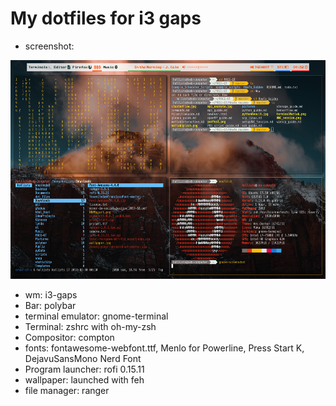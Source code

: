 # My dotfiles for i3 gaps #
* screenshot:

<p align="center">
	<img src="https://github.com/sebhollister/dot_files/blob/master/workspaceScreenshot.png" width=600 height=350 >
</p>

* wm: i3-gaps
* Bar: polybar
* terminal emulator: gnome-terminal
* Terminal: zshrc with oh-my-zsh
* Compositor: compton
* fonts: fontawesome-webfont.ttf, Menlo for Powerline, Press Start K, DejavuSansMono Nerd Font
* Program launcher: rofi 0.15.11
* wallpaper: launched with feh
* file manager: ranger
